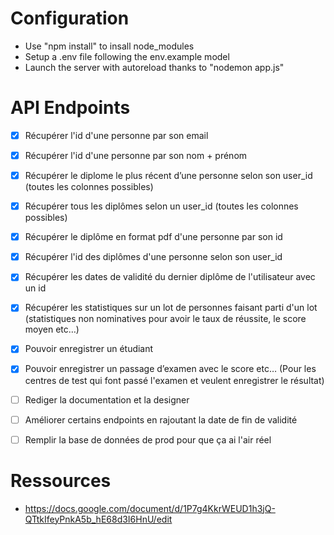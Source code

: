 # Configuration
- Use "npm install" to insall node_modules
- Setup a .env file following the env.example model
- Launch the server with autoreload thanks to "nodemon app.js"

# API Endpoints
- [x] Récupérer l'id d'une personne par son email
- [x] Récupérer l'id d'une personne par son nom + prénom
- [x] Récupérer le diplome le plus récent d’une personne selon son user_id (toutes les colonnes possibles)
- [x] Récupérer tous les diplômes selon un user_id (toutes les colonnes possibles)
- [x] Récupérer le diplôme en format pdf d'une personne par son id
- [x] Récupérer l'id des diplômes d'une personne selon son user_id
- [x] Récupérer les dates de validité du dernier diplôme de l'utilisateur avec un id
- [x] Récupérer les statistiques sur un lot de personnes faisant parti d'un lot (statistiques non nominatives pour avoir le taux de réussite, le score moyen etc…)
- [x] Pouvoir enregistrer un étudiant
- [x] Pouvoir enregistrer un passage d’examen avec le score etc… (Pour les centres de test qui font passé l'examen et veulent enregistrer le résultat)

- [ ] Rediger la documentation et la designer
- [ ] Améliorer certains endpoints en rajoutant la date de fin de validité
- [ ] Remplir la base de données de prod pour que ça ai l'air réel


# Ressources
- https://docs.google.com/document/d/1P7g4KkrWEUD1h3jQ-QTtkIfeyPnkA5b_hE68d3I6HnU/edit